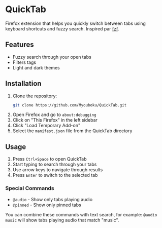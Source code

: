 # QuickTab

Firefox extension that helps you quickly switch between tabs using keyboard shortcuts and fuzzy search.
Inspired par [fzf](https://github.com/junegunn/fzf).

## Features

- Fuzzy search through your open tabs
- Filters tags
- Light and dark themes

## Installation

1. Clone the repository:
   ```bash
   git clone https://github.com/Myouboku/QuickTab.git
   ```
2. Open Firefox and go to `about:debugging`
3. Click on "This Firefox" in the left sidebar
4. Click "Load Temporary Add-on"
5. Select the `manifest.json` file from the QuickTab directory

## Usage

1. Press `Ctrl+Space` to open QuickTab
2. Start typing to search through your tabs
3. Use arrow keys to navigate through results
4. Press `Enter` to switch to the selected tab

### Special Commands

- `@audio` - Show only tabs playing audio
- `@pinned` - Show only pinned tabs

You can combine these commands with text search, for example: `@audio music` will show tabs playing audio that match "music".
